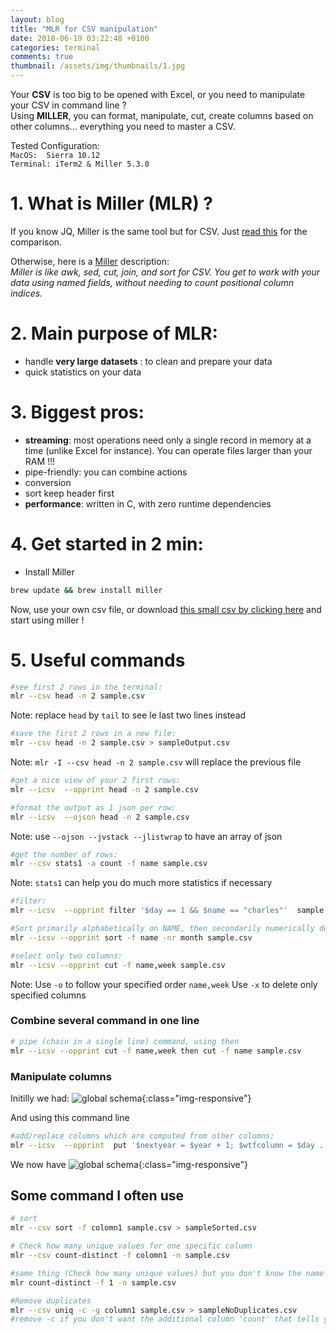 ```yaml
---
layout: blog
title: "MLR for CSV manipulation"
date: 2018-06-19 03:22:48 +0100
categories: terminal
comments: true
thumbnail: /assets/img/thumbnails/1.jpg
---
```


Your **CSV** is too big to be opened with Excel, or you need to manipulate your CSV in command line ?  
Using **MILLER**, you can format, manipulate, cut, create columns based on other columns... everything you need to master a CSV.

Tested Configuration:  
`MacOS:  Sierra 10.12`  
`Terminal: iTerm2 & Miller 5.3.0`

# 1. What is Miller (MLR) ?

If you know JQ, Miller is the same tool but for CSV. Just [read this][jqComparison] for the comparison.

Otherwise, here is a [Miller][miller] description:  
_Miller is like awk, sed, cut, join, and sort for CSV. You get to work with your data using named fields, without needing to count positional column indices._

# 2. Main purpose of MLR:

- handle **very large datasets** : to clean and prepare your data
- quick statistics on your data

# 3. Biggest pros:

- **streaming**: most operations need only a single record in memory at a time (unlike Excel for instance). You can operate files larger than your RAM !!!
- pipe-friendly: you can combine actions
- conversion
- sort keep header first
- **performance**: written in C, with zero runtime dependencies

# 4. Get started in 2 min:

- Install Miller

```bash
brew update && brew install miller
```

Now, use your own csv file, or download [this small csv by clicking here][file] and start using miller !

# 5. Useful commands

```bash
#see first 2 rows in the terminal:
mlr --csv head -n 2 sample.csv
```

Note: replace `head` by `tail` to see le last two lines instead

```bash
#save the first 2 rows in a new file:
mlr --csv head -n 2 sample.csv > sampleOutput.csv
```

Note: `mlr -I --csv head -n 2 sample.csv` will replace the previous file

```bash
#get a nice view of your 2 first rows:
mlr --icsv  --opprint head -n 2 sample.csv
```

```bash
#format the output as 1 json per row:
mlr --icsv  --ojson head -n 2 sample.csv
```

Note: use `--ojson --jvstack --jlistwrap` to have an array of json

```bash
#get the number of rows:
mlr --csv stats1 -a count -f name sample.csv
```

Note: `stats1` can help you do much more statistics if necessary

```bash
#filter:
mlr --icsv  --opprint filter '$day == 1 && $name == "charles"'  sample.csv
```

```bash
#Sort primarily alphabetically on NAME, then secondarily numerically descending on month:
mlr --icsv --opprint sort -f name -nr month sample.csv
```

```bash
#select only two columns:
mlr --icsv --opprint cut -f name,week sample.csv
```

Note: Use `-o` to follow your specified order `name,week`
Use `-x` to delete only specified columns

### Combine several command in one line

```bash
# pipe (chain in a single line) command, using then
mlr --icsv --opprint cut -f name,week then cut -f name sample.csv
```

### Manipulate columns

Initilly we had:
![global schema](https://ibin.co/45w24357Vh98.png){:class="img-responsive"}

And using this command line

```bash
#add/replace columns which are computed from other columns:
mlr --icsv  --opprint  put '$nextyear = $year + 1; $wtfcolumn = $day . "_" . $year . "_" . ($week + $year); $name_upperclass = toupper($name)'   sample.csv
```

We now have
![global schema](https://ibin.co/45w1j87zG8MM.png){:class="img-responsive"}

## Some command I often use

```bash
# sort
mlr --csv sort -f colomn1 sample.csv > sampleSorted.csv

# Check how many unique values for one specific column
mlr --csv count-distinct -f colomn1 -n sample.csv

#same thing (Check how many unique values) but you don't know the name of the first column
mlr count-distinct -f 1 -n sample.csv

#Remove duplicates
mlr --csv uniq -c -g column1 sample.csv > sampleNoDuplicates.csv
#remove -c if you don't want the additional column 'count' that tells you how many rows where grouped by for this unique row

```

[miller]: https://johnkerl.org/miller/doc/
[jqComparison]: https://www.quora.com/Is-there-a-tool-like-jq-for-CSV-files
[file]: /assets/files/sample.csv
